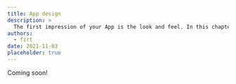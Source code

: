 ```yaml
---
title: App design
description: >
  The first impression of your App is the look and feel. In this chapter, you will learn what's need to be done to support a user that uses your web app outside of a browser tab.
authors:
  - firt
date: 2021-11-03
placeholder: true
---
```


Coming soon!
